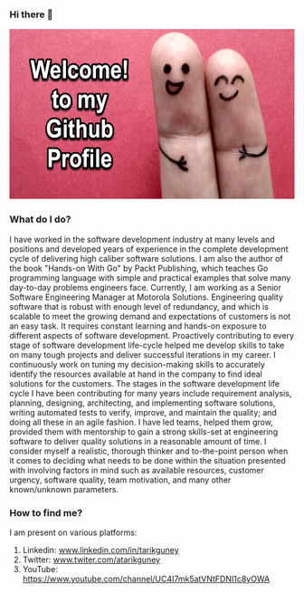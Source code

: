 ### Hi there 👋

<img src="https://raw.githubusercontent.com/tarikguney/tarikguney/master/welcome.png" height="300px"/>

### What do I do?

I have worked in the software development industry at many levels and positions and developed years of experience in the complete development cycle of delivering high caliber software solutions. I am also the author of the book "Hands-on With Go" by Packt Publishing, which teaches Go programming language with simple and practical examples that solve many day-to-day problems engineers face. Currently, I am working as a Senior Software Engineering Manager at Motorola Solutions. Engineering quality software that is robust with enough level of redundancy, and which is scalable to meet the growing demand and expectations of customers is not an easy task. It requires constant learning and hands-on exposure to different aspects of software development. Proactively contributing to every stage of software development life-cycle helped me develop skills to take on many tough projects and deliver successful iterations in my career. I continuously work on tuning my decision-making skills to accurately identify the resources available at hand in the company to find ideal solutions for the customers. The stages in the software development life cycle I have been contributing for many years include requirement analysis, planning, designing, architecting, and implementing software solutions, writing automated tests to verify, improve, and maintain the quality; and doing all these in an agile fashion. I have led teams, helped them grow, provided them with mentorship to gain a strong skills-set at engineering software to deliver quality solutions in a reasonable amount of time. I consider myself a realistic, thorough thinker and to-the-point person when it comes to deciding what needs to be done within the situation presented with involving factors in mind such as available resources, customer urgency, software quality, team motivation, and many other known/unknown parameters. 

### How to find me?

I am present on various platforms:

1. Linkedin: www.linkedin.com/in/tarikguney
2. Twitter: www.twiter.com/atarikguney
3. YouTube: https://www.youtube.com/channel/UC4I7mk5atVNtFDNI1c8yOWA
